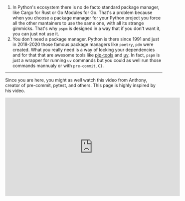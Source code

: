 1. In Python's ecosystem there is no de facto standard package manager, like Cargo for Rust or Go Modules for Go. That's a problem because when you choose a package manager for your Python project you force all the other mantainers to use the same one, with all its strange gimmicks. That's why `pspm` is designed in a way that if you don't want it, you can just not use it.
2. You don't need a package manager. Python is there since 1991 and just in 2018-2020 those famous package managers like `poetry`, `pdm` were created. What you really need is a way of locking your dependencies and for that that are awesome tools like [pip-tools](https://github.com/jazzband/pip-tools) and [uv](https://github.com/jazzband/pip-tools). In fact, `pspm` is just a wrapper for running `uv` commands but you could as well run those commands mannualy or with `pre-commit`, `CI`.

---
Since you are here, you might as well watch this video from Anthony, creator of pre-commit, pytest, and others. This page is highly inspired by his video.

<iframe width="560" height="315" src="https://www.youtube.com/embed/Gr9o8MW_pb0?si=uOvNqU9lLPhykqm3" title="YouTube video player" frameborder="0" allow="accelerometer; autoplay; clipboard-write; encrypted-media; gyroscope; picture-in-picture; web-share" referrerpolicy="strict-origin-when-cross-origin" allowfullscreen></iframe>
